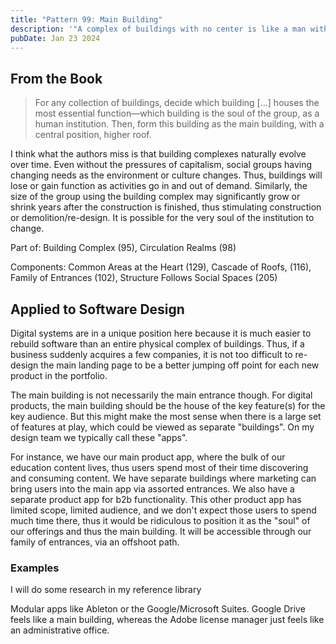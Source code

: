 ```yaml
---
title: "Pattern 99: Main Building"
description: '"A complex of buildings with no center is like a man without a head"'
pubDate: Jan 23 2024
---
```

## From the Book

> For any collection of buildings, decide which building [...] houses the most essential function—which building is the soul of the group, as a human institution. Then, form this building as the main building, with a central position, higher roof.

I think what the authors miss is that building complexes naturally evolve over time. Even without the pressures of capitalism, social groups having changing needs as the environment or culture changes. Thus, buildings will lose or gain function as activities go in and out of demand. Similarly, the size of the group using the building complex may significantly grow or shrink years after the construction is finished, thus stimulating construction or demolition/re-design. It is possible for the very soul of the institution to change.

Part of: Building Complex (95), Circulation Realms (98)

Components: Common Areas at the Heart (129), Cascade of Roofs, (116), Family of Entrances (102), Structure Follows Social Spaces (205)

## Applied to Software Design

Digital systems are in a unique position here because it is much easier to rebuild software than an entire physical complex of buildings. Thus, if a business suddenly acquires a few companies, it is not too difficult to re-design the main landing page to be a better jumping off point for each new product in the portfolio. 

The main building is not necessarily the main entrance though. For digital products, the main building should be the house of the key feature(s) for the key audience. But this might make the most sense when there is a large set of features at play, which could be viewed as separate "buildings". On my design team we typically call these "apps". 

For instance, we have our main product app, where the bulk of our education content lives, thus users spend most of their time discovering and consuming content. We have separate buildings where marketing can bring users into the main app via assorted entrances. We also have a separate product app for b2b functionality. This other product app has limited scope, limited audience, and we don't expect those users to spend much time there, thus it would be ridiculous to position it as the "soul" of our offerings and thus the main building. It will be accessible through our family of entrances, via an offshoot path.

### Examples

I will do some research in my reference library

Modular apps like Ableton or the Google/Microsoft Suites. Google Drive feels like a main building, whereas the Adobe license manager just feels like an administrative office.